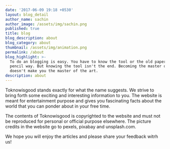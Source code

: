 ```yaml
---
date: '2017-06-09 19:18 +0530'
layout: blog_detail
author_name: sachin
author_image: /assets/img/sachin.png
published: true
title: blog
blog_description: about
blog_category: about
thumbnail: /assets/img/animation.png
permalink: /about
blog_highlight: >-
  To do an blogging is easy. You have to know the tool or the old paper and
  pencil way. But knowing the tool isn't the end. Becoming the master of a tool
  doesn't make you the master of the art.
description: about
---
```


Toknowisgood stands exactly for what the name suggests. We strive to bring forth some exciting and interesting information to you. The website is meant for entertainment purpose and gives you fascinating facts about the world that you can ponder about in your free time.

The contents of Toknowisgood is copyrighted to the website and must not be reproduced for personal or official purpose elsewhere. The picture credits in the website go to pexels, pixabay and unsplash.com.

We hope you will enjoy the articles and please share your feedback witrh us!

